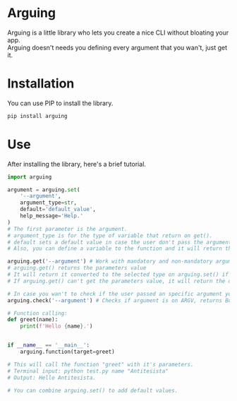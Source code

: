# Arguing
Arguing is a little library who lets you create a nice CLI without bloating your app.<br>
Arguing doesn't needs you defining every argument that you wan't, just get it.

# Installation
You can use PIP to install the library.
```sh
pip install arguing
```

# Use
After installing the library, here's a brief tutorial.
```py
import arguing

argument = arguing.set(
    '--argument',
    argument_type=str,
    default='default_value',
    help_message='Help.'
)
# The first parameter is the argument.
# argument_type is for the type of variable that return on get().
# default sets a default value in case the user don't pass the argument.
# Also, you can define a variable to the function and it will return the argument value.

arguing.get('--argument') # Work with mandatory and non-mandatory arguments.
# arguing.get() returns the parameters value
# It will return it converted to the selected type on arguing.set() if used
# If arguing.get() can't get the parameters value, it will return the default on arguing.set() or None.

# In case you wan't to check if the user passed an specific argument you can use:
arguing.check('--argument') # Checks if argument is on ARGV, returns Bool.

# Function calling:
def greet(name):
    print(f'Hello {name}.')


if __name__ == '__main__':
    arguing.function(target=greet)

# This will call the function "greet" with it's parameters.
# Terminal input: python test.py name "Antitesista"
# Output: Hello Antitesista.

# You can combine arguing.set() to add default values.
```